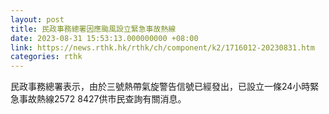 ```yaml
---
layout: post
title: 民政事務總署因應颱風設立緊急事故熱線
date: 2023-08-31 15:53:13.000000000 +08:00
link: https://news.rthk.hk/rthk/ch/component/k2/1716012-20230831.htm
categories: rthk
---
```


民政事務總署表示，由於三號熱帶氣旋警告信號已經發出，已設立一條24小時緊急事故熱線2572 8427供市民查詢有關消息。

